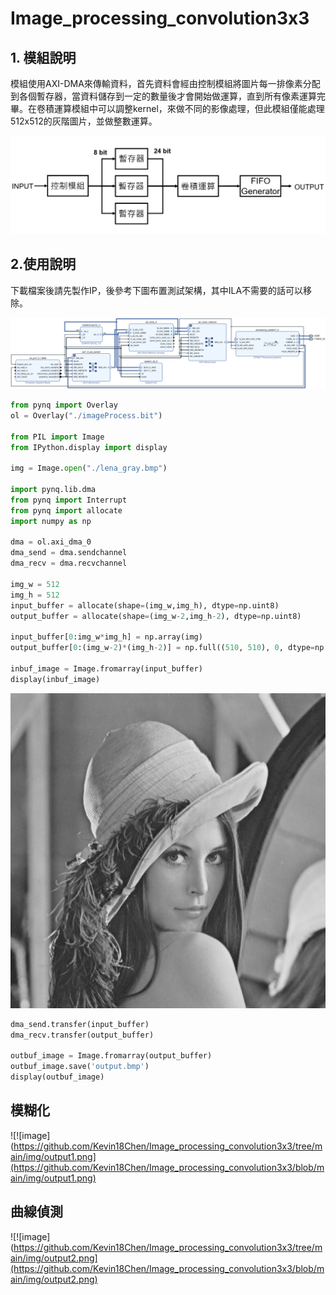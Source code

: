 # Image_processing_convolution3x3
## 1. 模組說明
模組使用AXI-DMA來傳輸資料，首先資料會經由控制模組將圖片每一排像素分配到各個暫存器，當資料儲存到一定的數量後才會開始做運算，直到所有像素運算完畢。在卷積運算模組中可以調整kernel，來做不同的影像處理，但此模組僅能處理512x512的灰階圖片，並做整數運算。

![!\[image\](https://github.com/Kevin18Chen/Image_processing_convolution3x3/tree/main/img/conv512x512.png)](https://github.com/Kevin18Chen/Image_processing_convolution3x3/blob/main/img/conv512x512.png)

## 2.使用說明
下載檔案後請先製作IP，後參考下圖布置測試架構，其中ILA不需要的話可以移除。

![!\[image\](https://github.com/Kevin18Chen/Image_processing_convolution3x3/tree/main/img/test_architecture.png)](https://github.com/Kevin18Chen/Image_processing_convolution3x3/blob/main/img/test_architecture.png)

```python
from pynq import Overlay
ol = Overlay("./imageProcess.bit")

from PIL import Image
from IPython.display import display

img = Image.open("./lena_gray.bmp")

import pynq.lib.dma
from pynq import Interrupt
from pynq import allocate
import numpy as np

dma = ol.axi_dma_0
dma_send = dma.sendchannel
dma_recv = dma.recvchannel

img_w = 512
img_h = 512
input_buffer = allocate(shape=(img_w,img_h), dtype=np.uint8)
output_buffer = allocate(shape=(img_w-2,img_h-2), dtype=np.uint8)

input_buffer[0:img_w*img_h] = np.array(img)
output_buffer[0:(img_w-2)*(img_h-2)] = np.full((510, 510), 0, dtype=np.uint8)

inbuf_image = Image.fromarray(input_buffer)
display(inbuf_image)
```

![!\[image\](https://github.com/Kevin18Chen/Image_processing_convolution3x3/tree/main/img/lena_gray.bmp)](https://github.com/Kevin18Chen/Image_processing_convolution3x3/blob/main/img/lena_gray.bmp)

```python
dma_send.transfer(input_buffer)
dma_recv.transfer(output_buffer)

outbuf_image = Image.fromarray(output_buffer)
outbuf_image.save('output.bmp')
display(outbuf_image)
```

## 模糊化
![!\[image\](https://github.com/Kevin18Chen/Image_processing_convolution3x3/tree/main/img/output1.png](https://github.com/Kevin18Chen/Image_processing_convolution3x3/blob/main/img/output1.png)

## 曲線偵測
![!\[image\](https://github.com/Kevin18Chen/Image_processing_convolution3x3/tree/main/img/output2.png](https://github.com/Kevin18Chen/Image_processing_convolution3x3/blob/main/img/output2.png)
